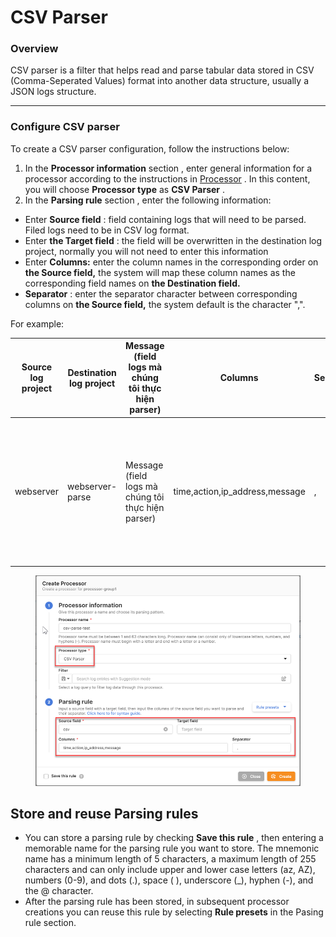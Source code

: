 # CSV Parser

### Overview

CSV parser is a filter that helps read and parse tabular data stored in CSV (Comma-Seperated Values) format into another data structure, usually a JSON logs structure.

***

### Configure CSV parser

To create a CSV parser configuration, follow the instructions below:

1. In the **Processor information** section , enter general information for a processor according to the instructions in [Processor](https://docs-vngcloud-vn.translate.goog/vng-cloud-document/v/vn/vmonitor/dashboards/logs/lam-viec-voi-log-pipeline/processor) . In this content, you will choose **Processor type** as **CSV Parser** .
2. In the **Parsing rule** section , enter the following information:

* Enter **Source field** : field containing logs that will need to be parsed. Filed logs need to be in CSV log format.
* Enter **the Target field** : the field will be overwritten in the destination log project, normally you will not need to enter this information
* Enter **Columns:** enter the column names in the corresponding order on **the Source field,** the system will map these column names as the corresponding field names on **the Destination field.**
* **Separator** : enter the separator character between corresponding columns on **the Source field,** the system default is the character ",".

For example:

| **Source log project** | **Destination log project** | **Message (field logs mà chúng tôi thực hiện parser)** | **Columns**                     | **Seperator** | **Kết quả parser**                                                                                                                      |
| ---------------------- | --------------------------- | ------------------------------------------------------ | ------------------------------- | ------------- | --------------------------------------------------------------------------------------------------------------------------------------- |
| webserver              | webserver-parse             | Message (field logs mà chúng tôi thực hiện parser)     | time,action,ip\_address,message | ,             | <p>{<br>"time": "2020-09-01 10:35:25",<br>"action": "RESTART",<br>"ip_address": "192.168.1.3",<br>"message": "System restarts"<br>}</p> |

<figure><img src="../../../../../.gitbook/assets/image (3) (1) (1) (1) (1) (1) (1) (1) (1) (1) (1) (1) (1) (1) (1) (1) (1).png" alt=""><figcaption></figcaption></figure>

## Store and reuse Parsing rules <a href="#luu-tru-va-tai-su-dung-parsing-rule" id="luu-tru-va-tai-su-dung-parsing-rule"></a>

* You can store a parsing rule by checking **Save this rule** , then entering a memorable name for the parsing rule you want to store. The mnemonic name has a minimum length of 5 characters, a maximum length of 255 characters and can only include upper and lower case letters (az, AZ), numbers (0-9), and dots (.), space ( ), underscore (\_), hyphen (-), and the @ character.
* After the parsing rule has been stored, in subsequent processor creations you can reuse this rule by selecting **Rule presets** in the Pasing rule section.
